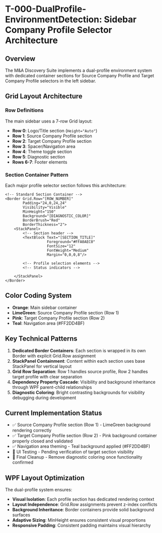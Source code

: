 # T-000-DualProfile-EnvironmentDetection: Sidebar Company Profile Selector Architecture

## Overview
The M&A Discovery Suite implements a dual-profile environment system with dedicated container sections for Source Company Profile and Target Company Profile selectors in the left sidebar.

## Grid Layout Architecture

### Row Definitions
The main sidebar uses a 7-row Grid layout:
- **Row 0**: Logo/Title section (`Height="Auto"`)
- **Row 1**: Source Company Profile section
- **Row 2**: Target Company Profile section
- **Row 3**: Spacer/Navigation area
- **Row 4**: Theme toggle section
- **Row 5**: Diagnostic section
- **Rows 6-7**: Footer elements

### Section Container Pattern
Each major profile selector section follows this architecture:

```xaml
<!-- Standard Section Container -->
<Border Grid.Row="[ROW_NUMBER]"
        Padding="24,0,24,24"
        Visibility="Visible"
        MinHeight="150"
        Background="[DIAGNOSTIC_COLOR]"
        BorderBrush="Red"
        BorderThickness="2">
    <StackPanel>
        <!-- Section header -->
        <TextBlock Text="[SECTION_TITLE]"
                   Foreground="#FFA0AEC0"
                   FontSize="12"
                   FontWeight="Medium"
                   Margin="0,0,0,8"/>

        <!-- Profile selection elements -->
        <!-- Status indicators -->

    </StackPanel>
</Border>
```

## Color Coding System
- **Orange**: Main sidebar container
- **LimeGreen**: Source Company Profile section (Row 1)
- **Pink**: Target Company Profile section (Row 2)
- **Teal**: Navigation area (#FF2DD4BF)

## Key Technical Patterns
1. **Dedicated Border Containers**: Each section is wrapped in its own Border with explicit Grid.Row assignment
2. **StackPanel Containment**: Content within each section uses base StackPanel for vertical layout
3. **Grid Row Separation**: Row 1 handles source profile, Row 2 handles target profile with clear separation
4. **Dependency Property Cascade**: Visibility and background inheritance through WPF parent-child relationships
5. **Diagnostic Coloring**: Bright contrasting backgrounds for visibility debugging during development

## Current Implementation Status
- ✅ Source Company Profile section (Row 1) - LimeGreen background rendering correctly
- ✅ Target Company Profile section (Row 2) - Pink background container properly closed and validated
- ✅ Navigation area theming - Teal background applied (#FF2DD4BF)
- 🔄 UI Testing - Pending verification of target section visibility
- 🔄 Final Cleanup - Remove diagnostic coloring once functionality confirmed

## WPF Layout Optimization
The dual-profile system ensures:
- **Visual Isolation**: Each profile section has dedicated rendering context
- **Layout Independence**: Grid.Row assignments prevent z-index conflicts
- **Background Inheritance**: Border containers provide solid background surfaces
- **Adaptive Sizing**: MinHeight ensures consistent visual proportions
- **Responsive Padding**: Consistent padding maintains visual hierarchy